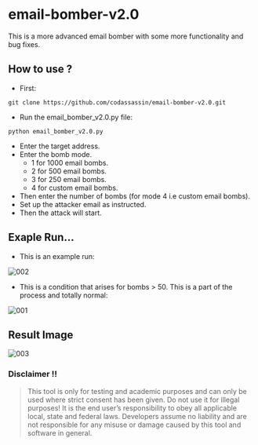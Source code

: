 # email-bomber-v2.0
This is a more advanced email bomber with some more functionality and bug fixes.

## How to use ?
* First:
```
git clone https://github.com/codassassin/email-bomber-v2.0.git
```
* Run the email_bomber_v2.0.py file:
```
python email_bomber_v2.0.py
```
* Enter the target address.
* Enter the bomb mode.
  * 1 for 1000 email bombs.
  * 2 for 500 email bombs.
  * 3 for 250 email bombs.
  * 4 for custom email bombs.
* Then enter the number of bombs (for mode 4 i.e custom email bombs).
* Set up the attacker email as instructed.
* Then the attack will start.

## Exaple Run...
* This is an example run:

![002](https://user-images.githubusercontent.com/55107082/128202022-fdabb205-73c9-45dd-a31d-ddfd82d6182b.png)

* This is a condition that arises for bombs > 50. This is a part of the process and totally normal:

![001](https://user-images.githubusercontent.com/55107082/128202209-4a82841c-4a0e-4c73-ac4f-2c5c51547cb8.png)

## Result Image
![003](https://user-images.githubusercontent.com/55107082/128203024-0c5e9d81-0fa1-4e0e-abd2-1ad39663833a.png)

### Disclaimer !!

> This tool is only for testing and academic purposes and can only be used where strict consent has been given. Do not use it for
> illegal purposes! It is the end user’s responsibility to obey all applicable local, state and federal laws. Developers assume no
> liability and are not responsible for any misuse or damage caused by this tool and software in general.

